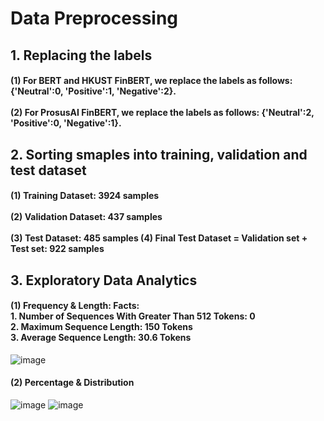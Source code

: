 # Data Preprocessing
## 1. Replacing the labels
#### (1) For BERT and HKUST FinBERT, we replace the labels as follows: {'Neutral':0, 'Positive':1, 'Negative':2}. <br><br> (2) For ProsusAI FinBERT, we replace the labels as follows: {'Neutral':2, 'Positive':0, 'Negative':1}.

## 2. Sorting smaples into training, validation and test dataset
#### (1) Training Dataset: 3924 samples <br><br> (2) Validation Dataset: 437 samples <br><br> (3) Test Dataset: 485 samples (4) Final Test Dataset = Validation set + Test set: 922 samples

## 3. Exploratory Data Analytics
#### (1) Frequency & Length: Facts: <br> 1. Number of Sequences With Greater Than 512 Tokens: 0 <br> 2. Maximum Sequence Length: 150 Tokens <br> 3. Average Sequence Length: 30.6 Tokens

![image](https://user-images.githubusercontent.com/92542287/220123650-7a13eaeb-d465-4da6-b4ed-874074db06ad.png)

#### (2) Percentage & Distribution

![image](https://user-images.githubusercontent.com/92542287/220123749-81bff115-0ba7-4317-8cac-cc74676d9c96.png)
![image](https://user-images.githubusercontent.com/92542287/220123767-9a585974-704f-43c3-93ae-e87861f08859.png)
